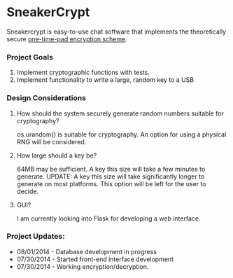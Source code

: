 # SneakerCrypt
Sneakercrypt is easy-to-use chat software that implements the theoretically secure [one-time-pad encryption scheme](https://en.wikipedia.org/wiki/One-time_pad).

### Project Goals
1. Implement cryptographic functions with tests.
2. Implement functionality to write a large, random key to a USB

### Design Considerations
1. How should the system securely generate random numbers suitable for cryptography?

   os.urandom() is suitable for cryptography. An option for using a physical RNG will be considered.

2. How large should a key be?

   64MB may be sufficient. A key this size will take a few minutes to generate.
   UPDATE: A key this size will take significantly longer to generate on most platforms.
   This option will be left for the user to decide.

3. GUI?

   I am currently looking into Flask for developing a web interface.

### Project Updates:
+ 08/01/2014 - Database development in progress
+ 07/30/2014 - Started front-end interface development
+ 07/30/2014 - Working encryption/decryption.
